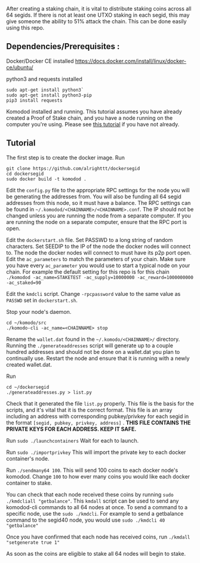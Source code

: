 After creating a staking chain, it is vital to distribute staking coins across all 64 segids. If there is not at least one UTXO staking in each segid, this may give someone the ability to 51% attack the chain. This can be done easily using this repo.

 

## Dependencies/Prerequisites :
Docker/Docker CE installed https://docs.docker.com/install/linux/docker-ce/ubuntu/

python3 and requests installed 
```shell 
sudo apt-get install python3`
sudo apt-get install python3-pip
pip3 install requests
```

Komodod installed and running. This tutorial assumes you have already created a Proof of Stake chain, and you have a node running on the computer you're using. Please see [this tutorial](https://komodo-platform.readthedocs.io/en/latest/komodo/create-Komodo-Assetchain.html) if you have not already.

## Tutorial

The first step is to create the docker image. Run 
```shell
git clone https://github.com/alrighttt/dockersegid
cd dockersegid
sudo docker build -t komodod .
``` 

Edit the `config.py` file to the appropriate RPC settings for the node you will be generating the addresses from. You will also be funding all 64 segid addresses from this node, so it must have a balance. The RPC settings can be found in `~/.komodod/<CHAINNAME>/<CHAINNAME>.conf`. The IP should not be changed unless you are running the node from a separate computer. If you are running the node on a separate computer, ensure that the RPC port is open. 

Edit the `dockerstart.sh` file. Set PASSWD to a long string of random characters. Set SEEDIP to the IP of the node the docker nodes will connect to. The node the docker nodes will connect to must have its p2p port open. Edit the `ac_parameters` to match the parameters of your chain. Make sure you have every `ac_parameter` you would use to start a typical node on your chain. For example the default setting for this repo is for this chain `./komodod -ac_name=STAKETEST -ac_supply=10000000 -ac_reward=1000000000 -ac_staked=90`

Edit the `kmdcli` script. Change `-rpcpassword` value to the same value as `PASSWD` set in `dockerstart.sh`.

Stop your node's daemon. 
```shell
cd ~/komodo/src
./komodo-cli -ac_name=<CHAINNAME> stop
```
Rename the `wallet.dat` found in the `~/.komodo/<CHAINNAME>/` directory. Running the `./generateaddresses` script will generate up to a couple hundred addresses and should not be done on a wallet.dat you plan to continually use. Restart the node and ensure that it is running with a newly created wallet.dat. 

Run 
```shell
cd ~/dockersegid
./generateaddresses.py > list.py
```
Check that it generated the file `list.py` properly. This file is the basis for the scripts, and it's vital that it is the correct format. This file is an array including an address with corresponding pubkey/privkey for each segid in the format `[segid, pubkey, privkey, address]` . 
**THIS FILE CONTAINS THE PRIVATE KEYS FOR EACH ADDRESS. KEEP IT SAFE.**

Run `sudo ./launchcontainers` Wait for each to launch.

Run `sudo ./importprivkey` This will import the private key to each docker container's node.

Run `./sendmany64 100`. This will send 100 coins to each docker node's komodod. Change `100` to how ever many coins you would like each docker container to stake. 

You can check that each node received these coins by running `sudo ./kmdcliall "getbalance"`. This `kmdall` script can be used to send any komodod-cli commands to all 64 nodes at once. To send a command to a specific node, use the `sudo ./kmdcli`. For example to send a getbalance command to the segid40 node, you would use `sudo ./kmdcli 40 "getbalance"` 

Once you have confirmed that each node has received coins, run `./kmdall "setgenerate true 1"`

As soon as the coins are eligible to stake all 64 nodes will begin to stake.
